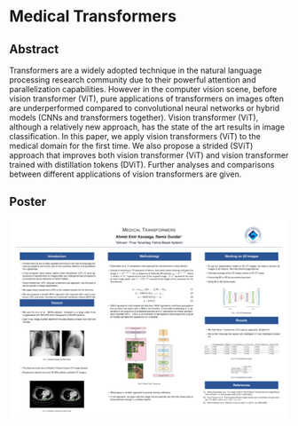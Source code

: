 # Medical Transformers

## Abstract

Transformers are a widely adopted technique in
the natural language processing research community due
to their powerful attention and parallelization capabilities.
However in the computer vision scene, before vision
transformer (ViT), pure applications of transformers on
images often are underperformed compared to convolutional
neural networks or hybrid models (CNNs and transformers
together). Vision transformer (ViT), although a relatively
new approach, has the state of the art results in image
classification. In this paper, we apply vision transformers
(ViT) to the medical domain for the first time. We also
propose a strided (SViT) approach that improves both vision
transformer (ViT) and vision transformer trained with
distillation tokens (DViT). Further analyses and comparisons
between different applications of vision transformers are given.

## Poster

![medical transformer poster](medical_transformers_poster.jpg)
